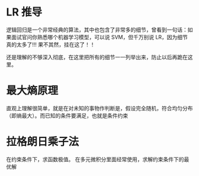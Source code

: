 # LR 推导 

逻辑回归是一个非常经典的算法，其中也包含了非常多的细节，曾看到一句话：如果面试官问你熟悉哪个机器学习模型，可以说 SVM，但千万别说 LR，因为细节真的太多了!!! 果不其然，挂在这了！！ 

还是理解的不够深入彻底，在这里把所有的细节一一列举出来，防止以后再跪在这里。

# 最大熵原理

直观上理解很简单，就是在对未知的事物作判断是，假设完全随机，符合均匀分布（即熵最大）。而已知的条件要满足，也就是条件约束

# 拉格朗日乘子法

在约束条件下，求函数极值。 在多元微积分里面经常使用，求解约束条件下的最优解